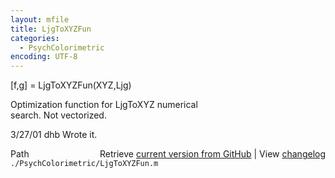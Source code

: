 ```yaml
---
layout: mfile
title: LjgToXYZFun
categories:
  - PsychColorimetric
encoding: UTF-8
---
```


[f,g] = LjgToXYZFun(XYZ,Ljg)  

Optimization function for LjgToXYZ numerical  
search.  Not vectorized.  

3/27/01  dhb  Wrote it.  


<div class="code_header" style="text-align:right;">
  <span style="float:left;">Path&nbsp;&nbsp;</span> <span class="counter">Retrieve <a href=
  "https://raw.github.com/Psychtoolbox-3/Psychtoolbox-3/beta/./PsychColorimetric/LjgToXYZFun.m">current version from GitHub</a> | View <a href=
  "https://github.com/Psychtoolbox-3/Psychtoolbox-3/commits/beta/./PsychColorimetric/LjgToXYZFun.m">changelog</a></span>
</div>
<div class="code">
  <code>./PsychColorimetric/LjgToXYZFun.m</code>
</div>
